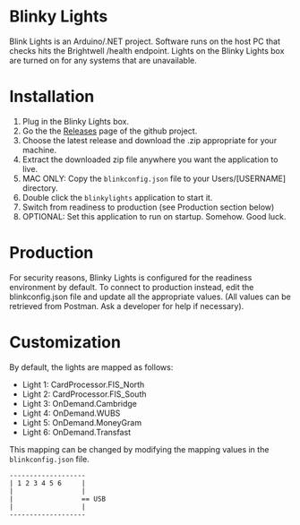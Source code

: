 # Blinky Lights

Blink Lights is an Arduino/.NET project. Software runs on the host PC that checks hits the Brightwell /health endpoint. Lights on the Blinky Lights box are turned on for any systems that are unavailable. 

# Installation
1. Plug in the Blinky Lights box.
2. Go the the [Releases](https://github.com/danchimento/blinkylights/releases) page of the github project.
3. Choose the latest release and download the .zip appropriate for your machine. 
4. Extract the downloaded zip file anywhere you want the application to live. 
5. MAC ONLY: Copy the `blinkconfig.json` file to your Users/[USERNAME] directory.
6. Double click the `blinkylights` application to start it.
7. Switch from readiness to production (see Production section below)
7. OPTIONAL: Set this application to run on startup. Somehow. Good luck.


# Production

For security reasons, Blinky Lights is configured for the readiness environment by default. To connect to production instead, edit the blinkconfig.json file and update all the appropriate values. (All values can be retrieved from Postman. Ask a developer for help if necessary).


# Customization

By default, the lights are mapped as follows:

- Light 1: CardProcessor.FIS_North
- Light 2: CardProcessor.FIS_South
- Light 3: OnDemand.Cambridge
- Light 4: OnDemand.WUBS
- Light 5: OnDemand.MoneyGram
- Light 6: OnDemand.Transfast

This mapping can be changed by modifying the mapping values in the `blinkconfig.json` file.


```
-------------------
| 1 2 3 4 5 6     |
|                 |
|                 == USB
|                 |
-------------------
```

